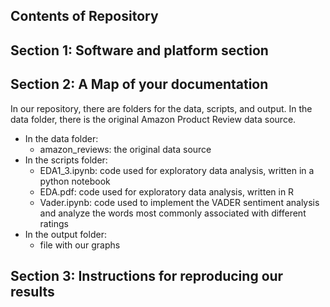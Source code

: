 ## Contents of Repository

## Section 1: Software and platform section

## Section 2: A Map of your documentation
In our repository, there are folders for the data, scripts, and output. In the data folder, there is the original Amazon Product Review data source.
- In the data folder:
  - amazon_reviews: the original data source
- In the scripts folder:
  -  EDA1_3.ipynb: code used for exploratory data analysis, written in a python notebook
  -  EDA.pdf: code used for exploratory data analysis, written in R
  -  Vader.ipynb: code used to implement the VADER sentiment analysis and analyze the words most commonly associated with different ratings
- In the output folder:
  - file with our graphs

## Section 3: Instructions for reproducing our results
